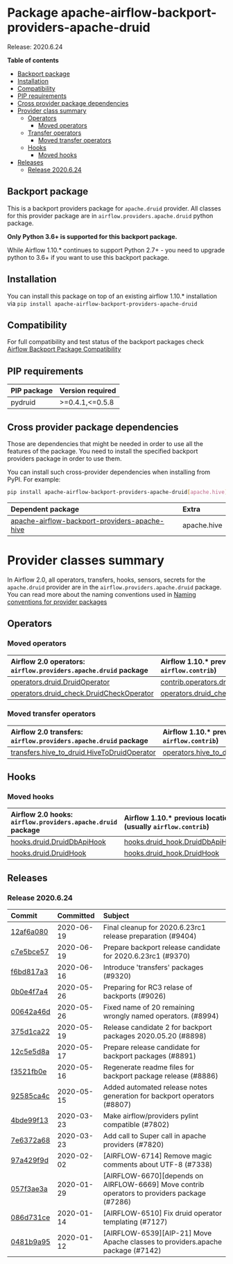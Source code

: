 <!--
 Licensed to the Apache Software Foundation (ASF) under one
 or more contributor license agreements.  See the NOTICE file
 distributed with this work for additional information
 regarding copyright ownership.  The ASF licenses this file
 to you under the Apache License, Version 2.0 (the
 "License"); you may not use this file except in compliance
 with the License.  You may obtain a copy of the License at

   http://www.apache.org/licenses/LICENSE-2.0

 Unless required by applicable law or agreed to in writing,
 software distributed under the License is distributed on an
 "AS IS" BASIS, WITHOUT WARRANTIES OR CONDITIONS OF ANY
 KIND, either express or implied.  See the License for the
 specific language governing permissions and limitations
 under the License.
 -->


# Package apache-airflow-backport-providers-apache-druid

Release: 2020.6.24

**Table of contents**

- [Backport package](#backport-package)
- [Installation](#installation)
- [Compatibility](#compatibility)
- [PIP requirements](#pip-requirements)
- [Cross provider package dependencies](#cross-provider-package-dependencies)
- [Provider class summary](#provider-class-summary)
    - [Operators](#operators)
        - [Moved operators](#moved-operators)
    - [Transfer operators](#transfers)
        - [Moved transfer operators](#moved-transfers)
    - [Hooks](#hooks)
        - [Moved hooks](#moved-hooks)
- [Releases](#releases)
    - [Release 2020.6.24](#release-2020624)

## Backport package

This is a backport providers package for `apache.druid` provider. All classes for this provider package
are in `airflow.providers.apache.druid` python package.

**Only Python 3.6+ is supported for this backport package.**

While Airflow 1.10.* continues to support Python 2.7+ - you need to upgrade python to 3.6+ if you
want to use this backport package.



## Installation

You can install this package on top of an existing airflow 1.10.* installation via
`pip install apache-airflow-backport-providers-apache-druid`

## Compatibility

For full compatibility and test status of the backport packages check
[Airflow Backport Package Compatibility](https://cwiki.apache.org/confluence/display/AIRFLOW/Backported+providers+packages+for+Airflow+1.10.*+series)

## PIP requirements

| PIP package   | Version required   |
|:--------------|:-------------------|
| pydruid       | &gt;=0.4.1,&lt;=0.5.8    |

## Cross provider package dependencies

Those are dependencies that might be needed in order to use all the features of the package.
You need to install the specified backport providers package in order to use them.

You can install such cross-provider dependencies when installing from PyPI. For example:

```bash
pip install apache-airflow-backport-providers-apache-druid[apache.hive]
```

| Dependent package                                                                                                            | Extra       |
|:-----------------------------------------------------------------------------------------------------------------------------|:------------|
| [apache-airflow-backport-providers-apache-hive](https://github.com/apache/airflow/tree/master/airflow/providers/apache/hive) | apache.hive |

# Provider classes summary

In Airflow 2.0, all operators, transfers, hooks, sensors, secrets for the `apache.druid` provider
are in the `airflow.providers.apache.druid` package. You can read more about the naming conventions used
in [Naming conventions for provider packages](https://github.com/apache/airflow/blob/master/CONTRIBUTING.rst#naming-conventions-for-provider-packages)


## Operators




### Moved operators

| Airflow 2.0 operators: `airflow.providers.apache.druid` package                                                                                   | Airflow 1.10.* previous location (usually `airflow.contrib`)                                                                                       |
|:--------------------------------------------------------------------------------------------------------------------------------------------------|:---------------------------------------------------------------------------------------------------------------------------------------------------|
| [operators.druid.DruidOperator](https://github.com/apache/airflow/blob/master/airflow/providers/apache/druid/operators/druid.py)                  | [contrib.operators.druid_operator.DruidOperator](https://github.com/apache/airflow/blob/v1-10-stable/airflow/contrib/operators/druid_operator.py)  |
| [operators.druid_check.DruidCheckOperator](https://github.com/apache/airflow/blob/master/airflow/providers/apache/druid/operators/druid_check.py) | [operators.druid_check_operator.DruidCheckOperator](https://github.com/apache/airflow/blob/v1-10-stable/airflow/operators/druid_check_operator.py) |







### Moved transfer operators

| Airflow 2.0 transfers: `airflow.providers.apache.druid` package                                                                                        | Airflow 1.10.* previous location (usually `airflow.contrib`)                                                                          |
|:-------------------------------------------------------------------------------------------------------------------------------------------------------|:--------------------------------------------------------------------------------------------------------------------------------------|
| [transfers.hive_to_druid.HiveToDruidOperator](https://github.com/apache/airflow/blob/master/airflow/providers/apache/druid/transfers/hive_to_druid.py) | [operators.hive_to_druid.HiveToDruidTransfer](https://github.com/apache/airflow/blob/v1-10-stable/airflow/operators/hive_to_druid.py) |





## Hooks



### Moved hooks

| Airflow 2.0 hooks: `airflow.providers.apache.druid` package                                                               | Airflow 1.10.* previous location (usually `airflow.contrib`)                                                       |
|:--------------------------------------------------------------------------------------------------------------------------|:-------------------------------------------------------------------------------------------------------------------|
| [hooks.druid.DruidDbApiHook](https://github.com/apache/airflow/blob/master/airflow/providers/apache/druid/hooks/druid.py) | [hooks.druid_hook.DruidDbApiHook](https://github.com/apache/airflow/blob/v1-10-stable/airflow/hooks/druid_hook.py) |
| [hooks.druid.DruidHook](https://github.com/apache/airflow/blob/master/airflow/providers/apache/druid/hooks/druid.py)      | [hooks.druid_hook.DruidHook](https://github.com/apache/airflow/blob/v1-10-stable/airflow/hooks/druid_hook.py)      |






## Releases

### Release 2020.6.24

| Commit                                                                                         | Committed   | Subject                                                                                     |
|:-----------------------------------------------------------------------------------------------|:------------|:--------------------------------------------------------------------------------------------|
| [12af6a080](https://github.com/apache/airflow/commit/12af6a08009b8776e00d8a0aab92363eb8c4e8b1) | 2020-06-19  | Final cleanup for 2020.6.23rc1 release preparation (#9404)                                  |
| [c7e5bce57](https://github.com/apache/airflow/commit/c7e5bce57fe7f51cefce4f8a41ce408ac5675d13) | 2020-06-19  | Prepare backport release candidate for 2020.6.23rc1 (#9370)                                 |
| [f6bd817a3](https://github.com/apache/airflow/commit/f6bd817a3aac0a16430fc2e3d59c1f17a69a15ac) | 2020-06-16  | Introduce &#39;transfers&#39; packages (#9320)                                                      |
| [0b0e4f7a4](https://github.com/apache/airflow/commit/0b0e4f7a4cceff3efe15161fb40b984782760a34) | 2020-05-26  | Preparing for RC3 relase of backports (#9026)                                               |
| [00642a46d](https://github.com/apache/airflow/commit/00642a46d019870c4decb3d0e47c01d6a25cb88c) | 2020-05-26  | Fixed name of 20 remaining wrongly named operators. (#8994)                                 |
| [375d1ca22](https://github.com/apache/airflow/commit/375d1ca229464617780623c61c6e8a1bf570c87f) | 2020-05-19  | Release candidate 2 for backport packages 2020.05.20 (#8898)                                |
| [12c5e5d8a](https://github.com/apache/airflow/commit/12c5e5d8ae25fa633efe63ccf4db389e2b796d79) | 2020-05-17  | Prepare release candidate for backport packages (#8891)                                     |
| [f3521fb0e](https://github.com/apache/airflow/commit/f3521fb0e36733d8bd356123e56a453fd37a6dca) | 2020-05-16  | Regenerate readme files for backport package release (#8886)                                |
| [92585ca4c](https://github.com/apache/airflow/commit/92585ca4cb375ac879f4ab331b3a063106eb7b92) | 2020-05-15  | Added automated release notes generation for backport operators (#8807)                     |
| [4bde99f13](https://github.com/apache/airflow/commit/4bde99f1323d72f6c84c1548079d5e98fc0a2a9a) | 2020-03-23  | Make airflow/providers pylint compatible (#7802)                                            |
| [7e6372a68](https://github.com/apache/airflow/commit/7e6372a681a2a543f4710b083219aeb53b074388) | 2020-03-23  | Add call to Super call in apache providers (#7820)                                          |
| [97a429f9d](https://github.com/apache/airflow/commit/97a429f9d0cf740c5698060ad55f11e93cb57b55) | 2020-02-02  | [AIRFLOW-6714] Remove magic comments about UTF-8 (#7338)                                    |
| [057f3ae3a](https://github.com/apache/airflow/commit/057f3ae3a4afedf6d462ecf58b01dd6304d3e135) | 2020-01-29  | [AIRFLOW-6670][depends on AIRFLOW-6669] Move contrib operators to providers package (#7286) |
| [086d731ce](https://github.com/apache/airflow/commit/086d731ce0066b3037d96df2a05cea1101ed3c17) | 2020-01-14  | [AIRFLOW-6510] Fix druid operator templating (#7127)                                        |
| [0481b9a95](https://github.com/apache/airflow/commit/0481b9a95786a62de4776a735ae80e746583ef2b) | 2020-01-12  | [AIRFLOW-6539][AIP-21] Move Apache classes to providers.apache package (#7142)              |
